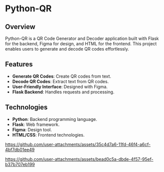 # Python-QR

## Overview

Python-QR is a QR Code Generator and Decoder application built with Flask for the backend, Figma for design, and HTML for the frontend. This project enables users to generate and decode QR codes effortlessly.

## Features

- **Generate QR Codes**: Create QR codes from text.
- **Decode QR Codes**: Extract text from QR codes.
- **User-Friendly Interface**: Designed with Figma.
- **Flask Backend**: Handles requests and processing.

## Technologies

- **Python**: Backend programming language.
- **Flask**: Web framework.
- **Figma**: Design tool.
- **HTML/CSS**: Frontend technologies.




https://github.com/user-attachments/assets/35c4d7a6-11fd-46f4-a6cf-4bf7db01ee49






https://github.com/user-attachments/assets/bead0c5a-dbde-4f57-95ef-b37b707eb199



